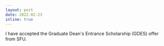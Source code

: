 ```yaml
---
layout: post
date: 2022-02-23
inline: true
---
```


I have accepted the Graduate Dean's Entrance Scholarship (GDES) offer from SFU.
